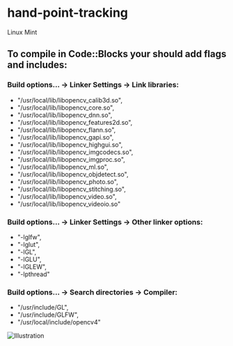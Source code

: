 # hand-point-tracking 
Linux Mint

## To compile in Code::Blocks your should add flags and includes:

### Build options... -> Linker Settings -> Link libraries:

* "/usr/local/lib/libopencv_calib3d.so",
* "/usr/local/lib/libopencv_core.so",
* "/usr/local/lib/libopencv_dnn.so",
* "/usr/local/lib/libopencv_features2d.so",
* "/usr/local/lib/libopencv_flann.so",
* "/usr/local/lib/libopencv_gapi.so",
* "/usr/local/lib/libopencv_highgui.so",
* "/usr/local/lib/libopencv_imgcodecs.so",
* "/usr/local/lib/libopencv_imgproc.so",
* "/usr/local/lib/libopencv_ml.so",
* "/usr/local/lib/libopencv_objdetect.so",
* "/usr/local/lib/libopencv_photo.so",
* "/usr/local/lib/libopencv_stitching.so",
* "/usr/local/lib/libopencv_video.so",
* "/usr/local/lib/libopencv_videoio.so"

### Build options... -> Linker Settings -> Other linker options:

* "-lglfw",
* "-lglut",
* "-lGL",
* "-lGLU",
* "-lGLEW",
* "-lpthread"

### Build options... -> Search directories -> Compiler:

* "/usr/include/GL",
* "/usr/include/GLFW",
* "/usr/local/include/opencv4"

![Illustration](https://github.com/yorrdt/hand-point-tracking/blob/master/scr.jpg)


